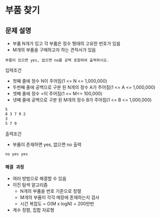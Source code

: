 # 부품 찾기

## 문제 설명

* 부품 N개가 있고 각 부품은 정수 형태의 고유한 번호가 있음
* M개의 부품을 구매하고자 하는 견적서가 있음

`부품이 있으면 yes, 없으면 no를 공백 포함하여 출력하시오.`

입력조건

* 첫째 줄에 정수 N이 주어짐(1 <= N <= 1,000,000)
* 두번째 줄에 공백으로 구분 된 N개의 정수 A가 주어짐(1 <= A <= 1,000,000)
* 셋째 줄에 정수 <이 주어짐(1 <= M<= 100,000)
* 넷째 줄에 공백으로 구분 된 M개의 정수 B가 주어짐(1 <= B <= 1,000,000)

```txt
5
8 3 7 9 2
3
5 7 9
```

출력조건

* 부품이 존재하면 yes, 없으면 no 출력

```txt
no yes yes
```

### `해결 과정`

* 여러 방법으로 해결할 수 있음
* 이진 탐색 알고리즘
  * N개의 부품을 번호 기준으로 정렬
  * M개의 부품이 각각 매장에 존재하는지 검사
  * 시간 복잡도 = O(M x logN) = 200만번
* 계수 정렬, 집합 자료형
